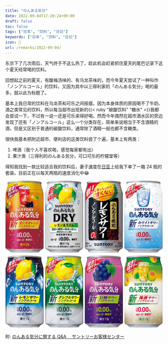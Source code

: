 ```yaml
---
title: "のんある気分"
date: 2022-09-04T17:20:24+09:00
draft: false
toc: false
tags: ["日本", "饮料", "日记"]
keywords: ["日本", "饮料", "日记"]
icon: 🍹
url: /remarks/2022-09-04/
---
```


东京下了几次雨后，天气终于不这么热了，趁此机会赶紧抓住夏天的尾巴记录下这个夏天经常喝的饮料。

回想起之前的夏天，有酸梅汤味的、有乌龙茶味的，而今年夏天尝试了一种叫作「ノンアルコール」的饮料，又因为其中以三得利家的「のんある気分」喝的最多，就以此为标题了。

基本上我日常的饮料在乌龙茶和可乐之间摇摆，因为本身体质的原因喝不了牛奶、酒之类常见的饮料，所以每当超市出现新的{{< ruby "碳酸饮料" "糖水" >}}我都会尝试一下，不过有一说一还是可乐来得好喝。然而今年偶然在超市酒水区的旁边发现了还有「ノンアルコール」这么一个分类存在，简单来说相当于不含酒精的酒，但是又区别于普通的碳酸饮料，通常除了酒精一般也都不含糖类。

很快我基本把附近超市、便利店的这类饮料尝了个遍，基本上有两类：

1. 啤酒（我个人不喜欢喝，感觉每家都有出）
2. 果汁类（三得利的のんある気分，可口可乐的柠檬堂等）

得知我找到一款比较适合我的饮料后，妻子速度在[日亚](https://www.amazon.co.jp/dp/B01KLQBX1W)上给我下单了一箱 24 瓶的套装。目前正在以每天两瓶的速度消化中:joy:

![サントリー のんある気分 オリジナルセット](featured_suntory_no_acl.jpg)

附: [のんある気分に関する Q&A 　サントリーお客様センター](https://www.suntory.co.jp/customer/faq/non-al/kibun/)
